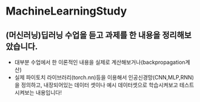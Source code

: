 # MachineLearningStudy
## (머신러닝)딥러닝 수업을 듣고 과제를 한 내용을 정리해보았습니다.
- 대부분 수업에서 한 이론적인 내용을 실제로 계산해보거나(backpropagation계산)
- 실제 파이토치 라이브러리(torch.nn)등을 이용해서 인공신경망(CNN,MLP,RNN)을 정의하고, 내장되어있는 데이터 셋이나 예시 데이터셋으로 학습시켜보고 테스트 시켜보는 내용입니다!
